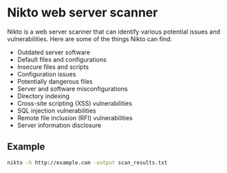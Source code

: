 # Nikto web server scanner

Nikto is a web server scanner that can identify various potential issues and vulnerabilities. Here are some of the
things Nikto can find:

* Outdated server software
* Default files and configurations
* Insecure files and scripts
* Configuration issues
* Potentially dangerous files
* Server and software misconfigurations
* Directory indexing
* Cross-site scripting (XSS) vulnerabilities
* SQL injection vulnerabilities
* Remote file inclusion (RFI) vulnerabilities
* Server information disclosure

## Example
```bash
nikto -h http://example.com -output scan_results.txt
```
